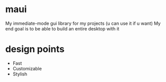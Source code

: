 # maui
My immediate-mode gui library for my projects (u can use it if u want)
My end goal is to be able to build an entire desktop with it

# design points
- Fast
- Customizable
- Stylish
